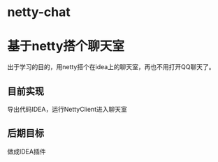 # netty-chat
# 基于netty搭个聊天室
出于学习的目的，用netty搭个在idea上的聊天室，再也不用打开QQ聊天了。
## 目前实现
导出代码IDEA，运行NettyClient进入聊天室
## 后期目标
做成IDEA插件
